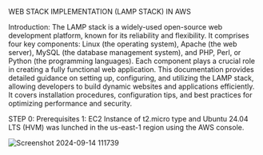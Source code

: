 WEB STACK IMPLEMENTATION (LAMP STACK) IN AWS

Introduction:
The LAMP stack is a widely-used open-source web development platform, known for its reliability and flexibility. It comprises four key components: Linux (the operating system), Apache (the web server), MySQL (the database management system), and PHP, Perl, or Python (the programming languages). Each component plays a crucial role in creating a fully functional web application. This documentation provides detailed guidance on setting up, configuring, and utilizing the LAMP stack, allowing developers to build dynamic websites and applications efficiently. It covers installation procedures, configuration tips, and best practices for optimizing performance and security.

STEP 0: Prerequisites
1: EC2 Instance of t2.micro type and Ubuntu 24.04 LTS (HVM) was lunched in the us-east-1 region using the AWS console.


![Screenshot 2024-09-14 111739](https://github.com/user-attachments/assets/9391bb31-dcb2-4a67-9884-001b3afc3081)
